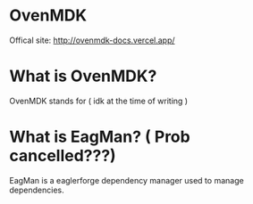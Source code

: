 # OvenMDK
Offical site: http://ovenmdk-docs.vercel.app/
# What is OvenMDK?
OvenMDK stands for ( idk at the time of writing )

# What is EagMan? ( Prob cancelled???)
EagMan is a eaglerforge dependency manager used to manage dependencies.

